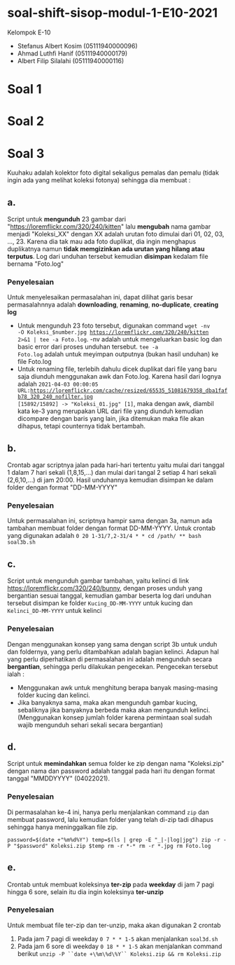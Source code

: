 # soal-shift-sisop-modul-1-E10-2021
Kelompok E-10
- Stefanus Albert Kosim (05111940000096)
- Ahmad Luthfi Hanif (05111940000179)
- Albert Filip Silalahi (05111940000116)

# Soal 1

# Soal 2

# Soal 3

Kuuhaku adalah kolektor foto digital sekaligus pemalas dan pemalu (tidak ingin ada yang melihat koleksi fotonya) sehingga dia membuat :

## a.

 Script untuk **mengunduh** 23 gambar dari "https://loremflickr.com/320/240/kitten" lalu **mengubah** nama gambar menjadi "Koleksi_XX" dengan XX adalah urutan foto dimulai dari 01, 02, 03, ..., 23. Karena dia tak mau ada foto duplikat, dia ingin menghapus duplikatnya namun **tidak memgizinkan ada urutan yang hilang atau terputus**. Log dari unduhan tersebut kemudian **disimpan** kedalam file bernama "Foto.log"

 ### Penyelesaian

 Untuk menyelesaikan permasalahan ini, dapat dilihat garis besar permasalahnnya adalah **downloading**, **renaming**, **no-duplicate**, **creating log**
 - Untuk mengunduh 23 foto tersebut, digunakan command <code>wget -nv -O Koleksi_$number.jpg https://loremflickr.com/320/240/kitten 2>&1 | tee -a Foto.log</code>. -nv adalah untuk mengeluarkan basic log dan basic error dari proses unduhan tersebut. <code>tee -a Foto.log</code> adalah untuk meyimpan outputnya (bukan hasil unduhan) ke file Foto.log
 - Untuk renaming file, terlebih dahulu dicek duplikat dari file yang baru saja diunduh menggunakan awk dan Foto.log. Karena hasil dari lognya adalah <code>2021-04-03 00:00:05 URL:https://loremflickr.com/cache/resized/65535_51081679358_dba1fafb78_320_240_nofilter.jpg [15892/15892] -> "Koleksi_01.jpg" [1]</code>, maka dengan awk, diambil kata ke-3 yang merupakan URL dari file yang diunduh kemudian dicompare dengan baris yang lain, jika ditemukan maka file akan dihapus, tetapi counternya tidak bertambah.
  
## b.

Crontab agar scriptnya jalan pada hari-hari tertentu yaitu mulai dari tanggal 1 dalam 7 hari sekali (1,8,15,...) dan mulai dari tangal 2 setiap 4 hari sekali (2,6,10,...) di jam 20:00. Hasil unduhannya kemudian disimpan ke dalam folder dengan format "DD-MM-YYYY"

### Penyelesaian

Untuk permasalahan ini, scriptnya hampir sama dengan 3a, namun ada tambahan membuat folder dengan format DD-MM-YYYY. Untuk crontab yang digunakan adalah <code>0 20 1-31/7,2-31/4 * * cd /path/ ** bash soal3b.sh</code>

## c.

Script untuk mengunduh gambar tambahan, yaitu kelinci di link https://loremflickr.com/320/240/bunny, dengan proses unduh yang bergantian sesuai tanggal, kemudian gambar beserta log dari unduhan tersebut disimpan ke folder <code>Kucing_DD-MM-YYYY</code> untuk kucing dan <code>Kelinci_DD-MM-YYYY</code> untuk kelinci

### Penyelesaian
  
Dengan menggunakan konsep yang sama dengan script 3b untuk unduh dan foldernya, yang perlu ditambahkan adalah bagian kelinci. Adapun hal yang perlu diperhatikan di permasalahan ini adalah mengunduh secara **bergantian**, sehingga perlu dilakukan pengecekan. Pengecekan tersebut ialah :

- Menggunakan awk untuk menghitung berapa banyak masing-masing folder kucing dan kelinci.
- Jika banyaknya sama, maka akan mengunduh gambar kucing, sebaliknya jika banyaknya berbeda maka akan mengunduh kelinci. (Menggunakan konsep jumlah folder karena permintaan soal sudah wajib mengunduh sehari sekali secara bergantian)

## d.

Script untuk **memindahkan** semua folder ke zip dengan nama "Koleksi.zip" dengan nama dan password adalah tanggal pada hari itu dengan format tanggal "MMDDYYYY" (04022021).

### Penyelesaian

Di permasalahan ke-4 ini, hanya perlu menjalankan command `zip` dan membuat password, lalu kemudian folder yang telah di-zip tadi dihapus sehingga hanya meninggalkan file zip. 

`password=$(date +"%m%d%Y")
temp=$(ls | grep -E "_|-|log|jpg")
zip -r -P "$password" Koleksi.zip $temp
rm -r *-*
rm -r *.jpg
rm Foto.log`

## e. 

Crontab untuk membuat koleksinya **ter-zip** pada **weekday** di jam 7 pagi hingga 6 sore, selain itu dia ingin koleksinya **ter-unzip**

### Penyelesaian

Untuk membuat file ter-zip dan ter-unzip, maka akan digunakan 2 crontab

1. Pada jam 7 pagi di weekday `0 7 * * 1-5` akan menjalankan `soal3d.sh`
2. Pada jam 6 sore di weekday `0 18 * * 1-5` akan menjalankan command berikut `unzip -P ``date +\%m\%d\%Y`` Koleksi.zip && rm Koleksi.zip`